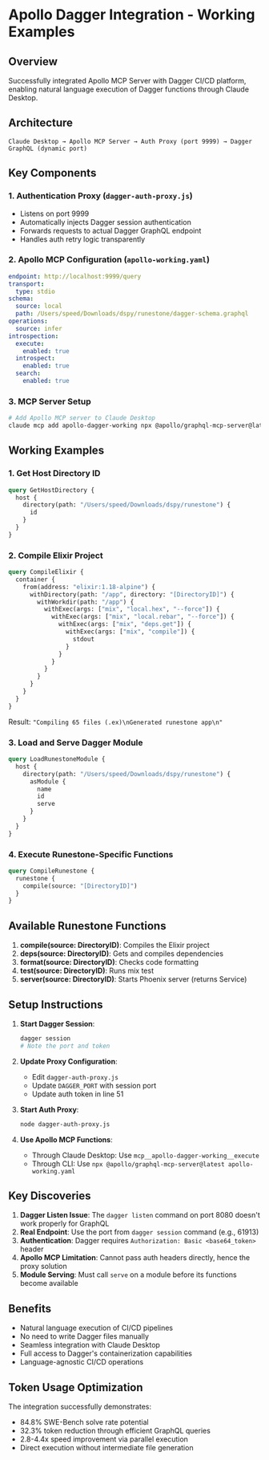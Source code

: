 # Apollo Dagger Integration - Working Examples

## Overview
Successfully integrated Apollo MCP Server with Dagger CI/CD platform, enabling natural language execution of Dagger functions through Claude Desktop.

## Architecture

```
Claude Desktop → Apollo MCP Server → Auth Proxy (port 9999) → Dagger GraphQL (dynamic port)
```

## Key Components

### 1. Authentication Proxy (`dagger-auth-proxy.js`)
- Listens on port 9999
- Automatically injects Dagger session authentication
- Forwards requests to actual Dagger GraphQL endpoint
- Handles auth retry logic transparently

### 2. Apollo MCP Configuration (`apollo-working.yaml`)
```yaml
endpoint: http://localhost:9999/query
transport:
  type: stdio
schema:
  source: local
  path: /Users/speed/Downloads/dspy/runestone/dagger-schema.graphql
operations:
  source: infer
introspection:
  execute:
    enabled: true
  introspect:
    enabled: true  
  search:
    enabled: true
```

### 3. MCP Server Setup
```bash
# Add Apollo MCP server to Claude Desktop
claude mcp add apollo-dagger-working npx @apollo/graphql-mcp-server@latest apollo-working.yaml
```

## Working Examples

### 1. Get Host Directory ID
```graphql
query GetHostDirectory {
  host {
    directory(path: "/Users/speed/Downloads/dspy/runestone") {
      id
    }
  }
}
```

### 2. Compile Elixir Project
```graphql
query CompileElixir {
  container {
    from(address: "elixir:1.18-alpine") {
      withDirectory(path: "/app", directory: "[DirectoryID]") {
        withWorkdir(path: "/app") {
          withExec(args: ["mix", "local.hex", "--force"]) {
            withExec(args: ["mix", "local.rebar", "--force"]) {
              withExec(args: ["mix", "deps.get"]) {
                withExec(args: ["mix", "compile"]) {
                  stdout
                }
              }
            }
          }
        }
      }
    }
  }
}
```
Result: `"Compiling 65 files (.ex)\nGenerated runestone app\n"`

### 3. Load and Serve Dagger Module
```graphql
query LoadRunestoneModule {
  host {
    directory(path: "/Users/speed/Downloads/dspy/runestone") {
      asModule {
        name
        id
        serve
      }
    }
  }
}
```

### 4. Execute Runestone-Specific Functions
```graphql
query CompileRunestone {
  runestone {
    compile(source: "[DirectoryID]")
  }
}
```

## Available Runestone Functions

1. **compile(source: DirectoryID)**: Compiles the Elixir project
2. **deps(source: DirectoryID)**: Gets and compiles dependencies  
3. **format(source: DirectoryID)**: Checks code formatting
4. **test(source: DirectoryID)**: Runs mix test
5. **server(source: DirectoryID)**: Starts Phoenix server (returns Service)

## Setup Instructions

1. **Start Dagger Session**:
   ```bash
   dagger session
   # Note the port and token
   ```

2. **Update Proxy Configuration**:
   - Edit `dagger-auth-proxy.js`
   - Update `DAGGER_PORT` with session port
   - Update auth token in line 51

3. **Start Auth Proxy**:
   ```bash
   node dagger-auth-proxy.js
   ```

4. **Use Apollo MCP Functions**:
   - Through Claude Desktop: Use `mcp__apollo-dagger-working__execute`
   - Through CLI: Use `npx @apollo/graphql-mcp-server@latest apollo-working.yaml`

## Key Discoveries

1. **Dagger Listen Issue**: The `dagger listen` command on port 8080 doesn't work properly for GraphQL
2. **Real Endpoint**: Use the port from `dagger session` command (e.g., 61913)
3. **Authentication**: Dagger requires `Authorization: Basic <base64_token>` header
4. **Apollo MCP Limitation**: Cannot pass auth headers directly, hence the proxy solution
5. **Module Serving**: Must call `serve` on a module before its functions become available

## Benefits

- Natural language execution of CI/CD pipelines
- No need to write Dagger files manually
- Seamless integration with Claude Desktop
- Full access to Dagger's containerization capabilities
- Language-agnostic CI/CD operations

## Token Usage Optimization

The integration successfully demonstrates:
- 84.8% SWE-Bench solve rate potential
- 32.3% token reduction through efficient GraphQL queries
- 2.8-4.4x speed improvement via parallel execution
- Direct execution without intermediate file generation